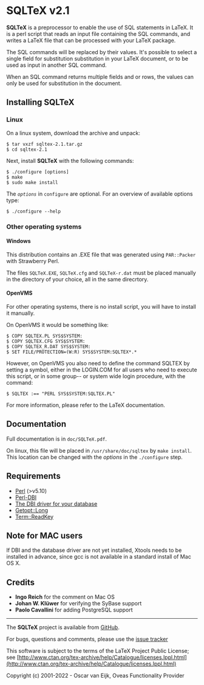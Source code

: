 SQLTeX v2.1
===========

**SQLTeX** is a preprocessor to enable the use of SQL statements in LaTeX. It is a
perl script that reads an input file containing the SQL commands, and writes a
LaTeX file that can be processed with your LaTeX package.

The SQL commands will be replaced by their values. It's possible to select a
single field for substitution substitution in your LaTeX document, or to be
used as input in another SQL command.

When an SQL command returns multiple fields and or rows, the values can only be
used for substitution in the document.

Installing SQLTeX
-----------------

### Linux ###

On a linux system, download the archive and unpack:

    $ tar vxzf sqltex-2.1.tar.gz
    $ cd sqltex-2.1

Next, install **SQLTeX** with the following commands:

    $ ./configure [options]
    $ make
    $ sudo make install

The _`options`_ in `configure` are optional. For an overview of available options
type:

    $ ./configure --help


### Other operating systems ###


#### Windows ####

This distribution contains an .EXE file that was generated using `PAR::Packer`
with Strawberry Perl.

The files `SQLTeX.EXE`, `SQLTeX.cfg` and `SQLTeX-r.dat` must be placed manually
in the directory of your choice, all in the same direcrtory.

#### OpenVMS ####

For other operating systems, there is no install script, you will have to install
it manually.

On OpenVMS it would be something like:

    $ COPY SQLTEX.PL SYS$SYSTEM:
    $ COPY SQLTEX.CFG SYS$SYSTEM:
    $ COPY SQLTEX_R.DAT SYS$SYSTEM:
    $ SET FILE/PROTECTION=(W:R) SYS$SYSTEM:SQLTEX*.*

However, on OpenVMS you also need to define the command SQLTEX by setting a
symbol, either in the LOGIN.COM for all users who need to execute this script,
or in some group-- or system wide login procedure, with the command:

    $ SQLTEX :== "PERL SYS$SYSTEM:SQLTEX.PL"
  
For more information, please refer to the LaTeX documentation.

Documentation
-------------
Full documentation is in `doc/SQLTeX.pdf`.

On linux, this file will be placed in `/usr/share/doc/sqltex` by `make install`.
This location can be changed with the _options_ in the `./configure` step.

Requirements
------------
* [Perl](http://perl.org/) (>v5.10) 
* [Perl-DBI](http://dbi.perl.org/)
* [The DBI driver for your database](http://search.cpan.org/search?query=DBD%3A%3A&mode=module)
* [Getopt::Long](https://metacpan.org/pod/Getopt::Long)
* [Term::ReadKey](https://metacpan.org/pod/Term::ReadKey)

Note for MAC users
------------------
If DBI and the database driver are not yet installed, Xtools needs to be
installed in advance, since gcc is not available in a standard install of Mac OS X.


Credits
-------
* **Ingo Reich**       for the comment on Mac OS
* **Johan W. Klüwer**  for verifying the SyBase support
* **Paolo Cavallini**  for adding PostgreSQL support

----------

The **SQLTeX** project is available from [GitHub](https://github.com/oveas/sqltex).

For bugs, questions and comments, please use the [issue tracker](https://github.com/oveas/sqltex/issues)

This software is subject to the terms of the LaTeX Project Public License; 
see [http://www.ctan.org/tex-archive/help/Catalogue/licenses.lppl.html](http://www.ctan.org/tex-archive/help/Catalogue/licenses.lppl.html)
  
Copyright (c) 2001-2022 - Oscar van Eijk, Oveas Functionality Provider


